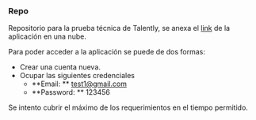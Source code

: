 ### Repo

Repositorio para la prueba técnica de Talently, se anexa el [link](https://app-talently.herokuapp.com/ "link") de la aplicación en una nube.

Para poder acceder a la aplicación se puede de dos formas:
- Crear una cuenta nueva.
- Ocupar las siguientes credenciales
	- **Email: ** test1@gmail.com
	- **Password: ** 123456

Se intento cubrir el máximo de los requerimientos en el tiempo permitido.